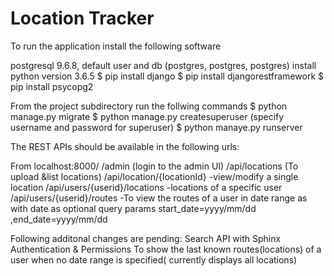 # Location Tracker

To run the application install the following software

postgresql 9.6.8, default user and db (postgres, postgres, postgres)
install python version 3.6.5
$ pip install django
$ pip install djangorestframework
$ pip install psycopg2 

From the project subdirectory run the follwing commands
$ python manage.py migrate
$ python manage.py createsuperuser (specify username and password for superuser)
$ python manaye.py runserver

The REST APIs should be available in the following urls:

From localhost:8000/
/admin (login to the admin UI)
/api/locations (To upload &list locations)
/api/location/{locationId} -view/modify a single location
/api/users/{userid}/locations -locations of a specific user
/api/users/{userid}/routes -To view the routes of a user in date range
                            as with date as optional query params
                             start_date=yyyy/mm/dd ,end_date=yyyy/mm/dd
                             
Following additonal changes are pending:
Search API with Sphinx
Authentication & Permissions
To show the last known routes(locations) of a user when no date range is specified(
currently displays all locations)

                             
                             
                             
                             
                             
                             
                             
                             
                             
                             



    